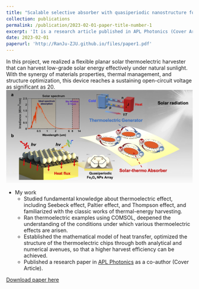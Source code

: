 ```yaml
---
title: "Scalable selective absorber with quasiperiodic nanostructure for low-grade solar energy harvesting"
collection: publications
permalink: /publication/2023-02-01-paper-title-number-1
excerpt: 'It is a research article published in APL Photonics (Cover Article).'
date: 2023-02-01
paperurl: 'http://RanJu-ZJU.github.io/files/paper1.pdf'
---
```

In this project, we realized a flexible planar solar thermoelectric harvester that can harvest low-grade solar energy effectively under natural sunlight. With the synergy of materials properties, thermal management, and structure optimization, this device reaches a sustaining open-circuit voltage as significant as 20. 
![Editing a markdown file for a talk](/images/pic1.png)

* My work
  * Studied fundamental knowledge about thermoelectric effect, including Seebeck effect, Paltier effect, and Thompson effect, and familiarized with the classic works of thermal-energy harvesting.
  * Ran thermoelectric examples using COMSOL, deepened the understanding of the conditions under which various thermoelectric effects are arisen.
  * Established the mathematical model of heat transfer, optimized the structure of the thermoelectric chips through both analytical and numerical avenues, so that a higher harvest efficiency can be achieved.
  * Published a research paper in [APL Photonics](https://pubs.aip.org/aip/app/article/8/2/020801/2870735) as a co-author (Cover Article).

[Download paper here](http://RanJu-ZJU.github.io/files/paper1.pdf)
